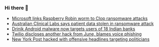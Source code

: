 ### Hi there 👋

<!--START_SECTION:feed-->
* [Microsoft links Raspberry Robin worm to Clop ransomware attacks](https://www.bleepingcomputer.com/news/security/microsoft-links-raspberry-robin-worm-to-clop-ransomware-attacks/)
* [Australian Clinical Labs says patient data stolen in ransomware attack](https://www.bleepingcomputer.com/news/security/australian-clinical-labs-says-patient-data-stolen-in-ransomware-attack/)
* [Drinik Android malware now targets users of 18 Indian banks](https://www.bleepingcomputer.com/news/security/drinik-android-malware-now-targets-users-of-18-indian-banks/)
* [Twilio discloses another hack from June, blames voice phishing](https://www.bleepingcomputer.com/news/security/twilio-discloses-another-hack-from-june-blames-voice-phishing/)
* [New York Post hacked with offensive headlines targeting politicians](https://www.bleepingcomputer.com/news/security/new-york-post-hacked-with-offensive-headlines-targeting-politicians/)
<!--END_SECTION:feed-->

<!--
**frankenk/frankenk** is a ✨ _special_ ✨ repository because its `README.md` (this file) appears on your GitHub profile.

Here are some ideas to get you started:

- 🔭 I’m currently working on ...
- 🌱 I’m currently learning ...
- 👯 I’m looking to collaborate on ...
- 🤔 I’m looking for help with ...
- 💬 Ask me about ...
- 📫 How to reach me: ...
- 😄 Pronouns: ...
- ⚡ Fun fact: ...
-->



